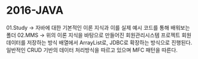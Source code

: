 # 2016-JAVA
01.Study -> 자바에 대한 기본적인 이론 지식과 이를 실제 예시 코드를 통해 배워보는 폴더
02.MMS -> 위의 이론 지식을 바탕으로 만들어진 회원관리시스템 프로젝트
          회원 데이터를 저장하는 방식 배열에서 ArrayList로, JDBC로 확장하는 방식으로 진행된다. 
          일반적인 CRUD 기반의 데이터 처리방식을 따르고 있으며 MFC 패턴을 따른다. 

